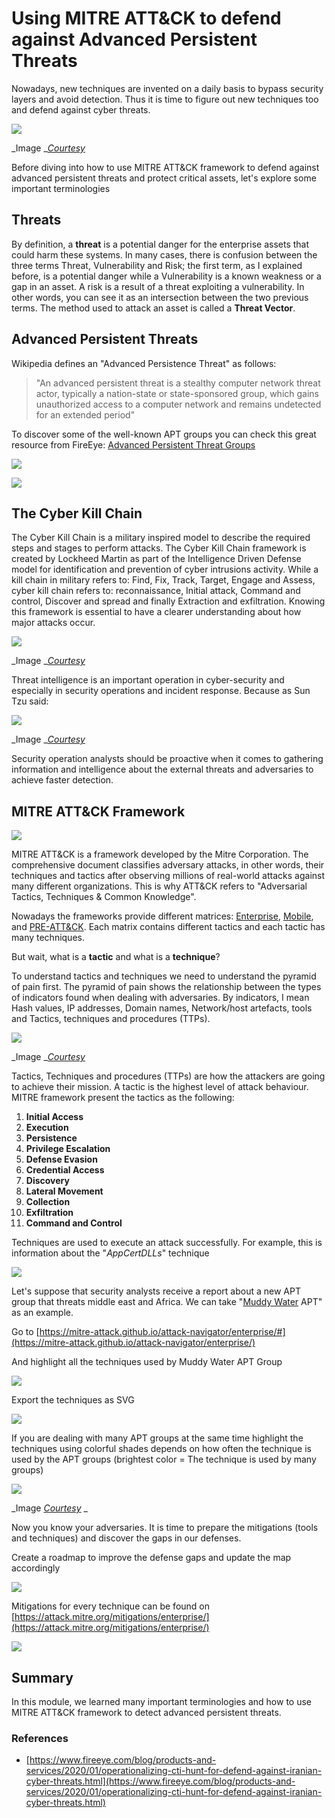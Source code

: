 # Using MITRE ATT&CK to defend against Advanced Persistent Threats


Nowadays, new techniques are invented on a daily basis to bypass security layers and avoid detection. Thus it is time to figure out new techniques too and defend against cyber threats.

![](https://base.imgix.net/files/base/ebm/tdworld/image/2019/04/tdworld_13685_cyberattack_matejmo.png?auto=format&amp;fit=crop&amp;h=432&amp;w=768)

_Image _[_Courtesy_](https://base.imgix.net/files/base/ebm/tdworld/image/2019/04/tdworld_13685_cyberattack_matejmo.png?auto=format&amp;fit=crop&amp;h=432&amp;w=768)

Before diving into how to use MITRE ATT&amp;CK framework to defend against advanced persistent threats and protect critical assets, let&#39;s explore some important terminologies

##  Threats 


By definition, a  **threat**  is a potential danger for the enterprise assets that could harm these systems. In many cases, there is confusion between the three terms Threat, Vulnerability and Risk; the first term, as I explained before, is a potential danger while a Vulnerability is a known weakness or a gap in an asset. A risk is a result of a threat exploiting a vulnerability. In other words, you can see it as an intersection between the two previous terms. The method used to attack an asset is called a  **Threat Vector**.

## Advanced Persistent Threats 

Wikipedia defines an &quot;Advanced Persistence Threat&quot; as follows:

> "An advanced persistent threat is a stealthy computer network threat actor, typically a nation-state or state-sponsored group, which gains unauthorized access to a computer network and remains undetected for an extended period"

To discover some of the well-known APT groups you can check this great resource from FireEye: [Advanced Persistent Threat Groups](https://www.fireeye.com/current-threats/apt-groups.html)

![](https://lh4.googleusercontent.com/TCVMwDJMikRxMYcpfTntHg-M0FVI6ywuriDY6bfRP80NhoE88Mmv_t6T6fXFOBPxnwTe7ooGyb8hvVSxdmBCNnPPfbbgEws_tZDqRrZpz95p_vh5sOOvgvKdq1mPCxUoprgz6ik)

![](https://lh6.googleusercontent.com/ZThxerykAyaiXocODKqI8QEGo3m05SOHSZIbOdV1j3Rz4wnUVQTkrP6eHjmn0DgXEv5f0Ed249mR-Hxci3_hKQN5g52tL2CnNg7bXkATMr6qf7ERSPK5ribQ0N1xUo8L484KGBA)

##  The Cyber Kill Chain 

The Cyber Kill Chain is a military inspired model to describe the required steps and stages to perform attacks. The Cyber Kill Chain framework is created by Lockheed Martin as part of the Intelligence Driven Defense model for identification and prevention of cyber intrusions activity. While a kill chain in military refers to: Find, Fix, Track, Target, Engage and Assess, cyber kill chain refers to: reconnaissance, Initial attack, Command and control, Discover and spread and finally Extraction and exfiltration. Knowing this framework is essential to have a clearer understanding about how major attacks occur.

![](http://www.go4hosting.com/image/blog/AttivoNetworks_KillChain2.png)

_Image _[_Courtesy_](http://www.go4hosting.com/image/blog/AttivoNetworks_KillChain2.png)

Threat intelligence is an important operation in cyber-security and especially in security operations and incident response. Because as Sun Tzu said:

![](https://www.fortinet.com/content/dam/fortinet-blog/article-images/individual-images/AbqKCT0.jpg)

_Image _[_Courtesy_](https://www.fortinet.com/content/dam/fortinet-blog/article-images/individual-images/AbqKCT0.jpg)

Security operation analysts should be proactive when it comes to gathering information and intelligence about the external threats and adversaries to achieve faster detection.

##  MITRE ATT&amp;CK Framework 

![](https://lh4.googleusercontent.com/2Hkbqi1hUwm1O8Gyx1xSR8k6E-bWDW_BPBLZbUAAiy6-tzJRk29mm8Af1ByvJIwQQco17ae-2-Ie8Ud3nX4kjv6Tr0rZPQbNHYRGv76c1iIiH-Shh6V7or399uB-buLB2m1PLco)

MITRE ATT&amp;CK is a framework developed by the Mitre Corporation. The comprehensive document classifies adversary attacks, in other words, their techniques and tactics after observing millions of real-world attacks against many different organizations. This is why ATT&amp;CK refers to &quot;Adversarial Tactics, Techniques &amp; Common Knowledge&quot;.

Nowadays the frameworks provide different matrices: [Enterprise](https://attack.mitre.org/matrices/enterprise/), [Mobile](https://attack.mitre.org/matrices/mobile/), and [PRE-ATT&amp;CK](https://attack.mitre.org/matrices/pre/). Each matrix contains different tactics and each tactic has many techniques.

But wait, what is a  **tactic**  and what is a  **technique**?

To understand tactics and techniques we need to understand the pyramid of pain first. The pyramid of pain shows the relationship between the types of indicators found when dealing with adversaries. By indicators, I mean Hash values, IP addresses, Domain names, Network/host artefacts, tools and Tactics, techniques and procedures (TTPs).

![](https://lh4.googleusercontent.com/vkdAp0IBNu27mZVCzZTtbUEGMflHiIVbM7qHq4NWeQ5QWnjFdq8yDM0WVm4W7e3_vo-v_tWv1FzUDNivAaSQk9lQg2RZCjQp_IhnsmAVh6fe7k97LY2KHTAxoaRVJvgMXbT661c)

_Image _[_Courtesy_](http://3.bp.blogspot.com/-rZkSSNqMxqA/Wvq-rMvj2FI/AAAAAAAAMkk/fgnVNRBrdnwrgF_bWy0iDi7HJ-nqLxg7QCLcBGAs/s640/Screen%2BShot%2B2018-05-15%2Bat%2B1.02.42%2BPM.png)

Tactics, Techniques and procedures (TTPs) are how the attackers are going to achieve their mission. A tactic is the highest level of attack behaviour. MITRE framework present the tactics as the following:

1. **Initial Access**
2. **Execution**
3. **Persistence**
4. **Privilege Escalation**
5. **Defense Evasion**
6. **Credential Access**
7. **Discovery**
8. **Lateral Movement**
9. **Collection**
10. **Exfiltration**
11. **Command and Control**

Techniques are used to execute an attack successfully. For example, this is information about the &quot;_AppCertDLLs_&quot; technique

![](https://lh6.googleusercontent.com/HbXY-BR_PcfCpqgAfMZVyK4-a1Gmt2sv7zFWRUKmASm9IWUHDVsqeHSnp2V6xtBWNaxQ2S9EpS8KzBGKBhrB8Xml1xDqHpDMnbms3IfZHHyslRwE8_K52mxmXSI1x9tatH9w0hI)

Let&#39;s suppose that security analysts receive a report about a new APT group that threats middle east and Africa. We can take &quot;[Muddy Water](https://www.bankinfosecurity.com/muddywater-apt-group-upgrades-tactics-to-avoid-detection-a-12504) APT&quot; as an example.

Go to [https://mitre-attack.github.io/attack-navigator/enterprise/#](https://mitre-attack.github.io/attack-navigator/enterprise/)

And highlight all the techniques used by Muddy Water APT Group

![](https://lh5.googleusercontent.com/8MwNDmK4mPniKa0L_Bzh37MkmJmcwJLPKkFsv8YtZTwU13kXZI2P9vARfpC9bhmYSmB5g8XdbP6407H93UKEQMoqa_xseHr5ml-RPBNPiKfPAvaidYElVrbuonn9RYuLIz1dA4I)

Export the techniques as SVG

![](https://lh4.googleusercontent.com/Lg7XC7BfAM6SBNbOummMk2Q4o5Kvp-8FXchWxg_Wxgiqj3aj8l1QLdM6tRTGqj8Wgivo-mQrXifqOGVJi4JvEkHkCsQB62jhRJwrtC_xG1fOd6XoO_OkyNTirII0YbDJf_vqooE)

If you are dealing with many APT groups at the same time highlight the techniques using colorful shades depends on how often the technique is used by the APT groups (brightest color = The technique is used by many groups)

![](https://www.schemecolor.com/wp-content/uploads/lunar-eclipses-red-colors.png)

_Image _[_Courtesy_](https://www.schemecolor.com/wp-content/uploads/lunar-eclipses-red-colors.png)_ _

Now you know your adversaries. It is time to prepare the mitigations (tools and techniques) and discover the gaps in our defenses.

Create a roadmap to improve the defense gaps and update the map accordingly

![](https://lh3.googleusercontent.com/3zW4UI0EASdSGA5Mzjsj29-ArGsfpEyh-rDPMR1mUCUtOFAQ6mtPTdKbqXreY-sxXbNXQZaXbI49VktueIAX-U-4mLYCJRHysN1BjGcDUfGdcOnxo6KAEpwLkCoxEysooYpN-ZI)

Mitigations for every technique can be found on [https://attack.mitre.org/mitigations/enterprise/](https://attack.mitre.org/mitigations/enterprise/)

![](https://lh6.googleusercontent.com/GU6CPDE1UTMYuFtw6XSuMJg-bu1D4NyE5eBO5X4KPPuGBCQzf6R-aCQDVUbB9pqJIdR6w9G0xOaZCxCIvPlmRkcObjkcOXVDXCHqvZuO9ovl-jZtcByHNRaP-od0mVoD25wtAek)




##   Summary

In this module, we learned many important terminologies and how to use MITRE ATT&amp;CK framework to detect advanced persistent threats.


### References  

- [https://www.fireeye.com/blog/products-and-services/2020/01/operationalizing-cti-hunt-for-defend-against-iranian-cyber-threats.html](https://www.fireeye.com/blog/products-and-services/2020/01/operationalizing-cti-hunt-for-defend-against-iranian-cyber-threats.html)


